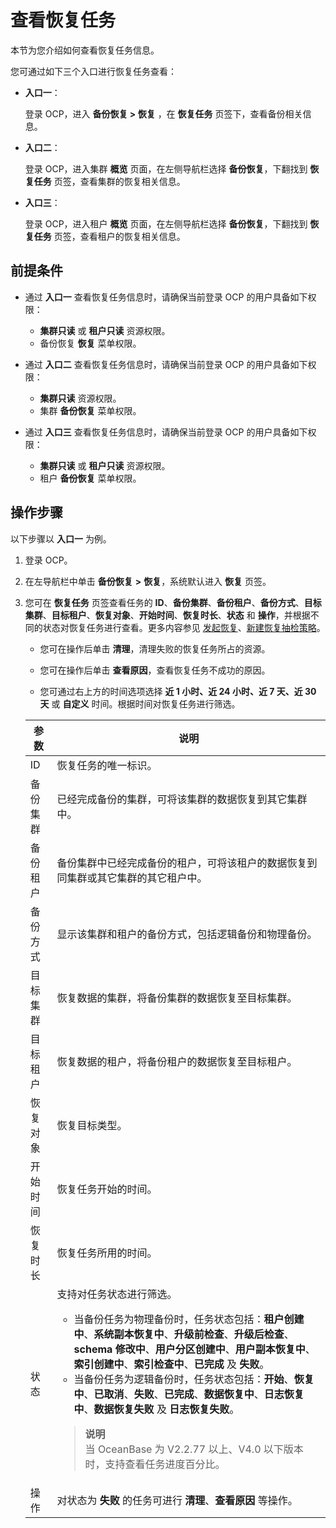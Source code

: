 # 查看恢复任务

本节为您介绍如何查看恢复任务信息。

您可通过如下三个入口进行恢复任务查看：

* **入口一**：

    登录 OCP，进入 **备份恢复 > 恢复** ，在 **恢复任务** 页签下，查看备份相关信息。

* **入口二**：

    登录 OCP，进入集群 **概览** 页面，在左侧导航栏选择 **备份恢复**，下翻找到 **恢复任务** 页签，查看集群的恢复相关信息。

* **入口三**：

    登录 OCP，进入租户 **概览** 页面，在左侧导航栏选择 **备份恢复**，下翻找到 **恢复任务** 页签，查看租户的恢复相关信息。

## 前提条件

* 通过 **入口一** 查看恢复任务信息时，请确保当前登录 OCP 的用户具备如下权限：

  * **集群只读** 或 **租户只读** 资源权限。
  * 备份恢复 **恢复** 菜单权限。

* 通过 **入口二** 查看恢复任务信息时，请确保当前登录 OCP 的用户具备如下权限：

  * **集群只读** 资源权限。
  * 集群 **备份恢复** 菜单权限。

* 通过 **入口三** 查看恢复任务信息时，请确保当前登录 OCP 的用户具备如下权限：

  * **集群只读** 或 **租户只读** 资源权限。
  * 租户 **备份恢复** 菜单权限。

## 操作步骤

以下步骤以 **入口一** 为例。

1. 登录 OCP。

2. 在左导航栏中单击 **备份恢复** **\>** **恢复**，系统默认进入 **恢复** 页签。

3. 您可在 **恢复任务** 页签查看任务的 **ID**、**备份集群**、**备份租户**、**备份方式**、**目标集群**、**目标租户**、**恢复对象**、**开始时间**、**恢复时长**、**状态** 和 **操作**，并根据不同的状态对恢复任务进行查看。更多内容参见 [发起恢复](../1100.backup-and-restoration-functions/700.initiate-a-recovery-task.md)、[新建恢复抽检策略](800.regular-recovery/100.create-a-sampling-strategy-for-recovery.md)。

    * 您可在操作后单击 **清理**，清理失败的恢复任务所占的资源。

    * 您可在操作后单击 **查看原因**，查看恢复任务不成功的原因。

    * 您可通过右上方的时间选项选择 **近 1 小时、近 24 小时、近 7 天、近 30 天** 或 **自定义** 时间。根据时间对恢复任务进行筛选。


    | **参数** | **说明** |
    | --- | --- |
    | ID | 恢复任务的唯一标识。 |
    | 备份集群 | 已经完成备份的集群，可将该集群的数据恢复到其它集群中。 |
    | 备份租户 | 备份集群中已经完成备份的租户，可将该租户的数据恢复到同集群或其它集群的其它租户中。 |
    | 备份方式 | 显示该集群和租户的备份方式，包括逻辑备份和物理备份。 |
    | 目标集群 | 恢复数据的集群，将备份集群的数据恢复至目标集群。 |
    | 目标租户 | 恢复数据的租户，将备份租户的数据恢复至目标租户。 |
    | 恢复对象 | 恢复目标类型。 |
    | 开始时间 | 恢复任务开始的时间。 |
    | 恢复时长 | 恢复任务所用的时间。 |
    | 状态 | 支持对任务状态进行筛选。<ul><li>当备份任务为物理备份时，任务状态包括：**租户创建中**、**系统副本恢复中**、**升级前检查**、**升级后检查**、**schema 修改中**、**用户分区创建中**、**用户副本恢复中**、**索引创建中**、**索引检查中**、**已完成** 及 **失败**。</li><li>当备份任务为逻辑备份时，任务状态包括：**开始**、**恢复中**、**已取消**、**失败**、**已完成**、**数据恢复中**、**日志恢复中**、**数据恢复失败** 及 **日志恢复失败**。</li></ul><blockquote>**说明**</br>当 OceanBase 为 V2.2.77 以上、V4.0 以下版本时，支持查看任务进度百分比。</blockquote> |
    | 操作 | 对状态为 **失败** 的任务可进行 **清理**、**查看原因** 等操作。 |

